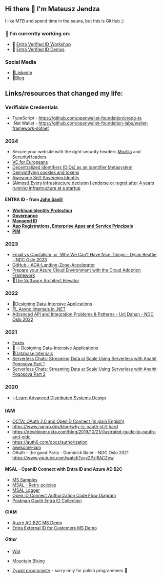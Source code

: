 ## Hi there 👋 I'm Mateusz Jendza

I like MTB and spend time in the sauna, but this is GitHub ;)

### 🔭 I’m currently working on:

- 📐 [Entra Verified ID Workshop](https://github.com/mjendza/workshop-verified-id)
-   :rocket: [Entra Verified ID Demos](https://vc.factorlabs.pl)

### Social Media
- 👱[LinkedIn](https://www.linkedin.com/in/mjendza/)
- 📖[Blog](https://mjendza.net)

## Links/resources that changed my life:
### Verifiable Credentials 
- TypeScript - https://github.com/openwallet-foundation/credo-ts
- .Net Wallet - https://github.com/openwallet-foundation-labs/wallet-framework-dotnet
  
### 2024
- Secure your website with the right security headers [Mozilla](https://observatory.mozilla.org/) and [SecurityHeaders](https://securityheaders.com/)
- [VC for Europeans](https://github.com/goeIDAS/testbed) 
- [Decentralized Identifiers (DIDs) as an Identifier Metasystem](https://blog.identity.foundation/decentralized-identifiers-dids-as-an-identifier-metasystem/)
- [Demystifying cookies and tokens](https://tommihovi.com/2024/05/demystifying-cookies-and-tokens/)
- [Awesome Self-Sovereign Identity](https://github.com/animo/awesome-self-sovereign-identity)
- [(Almost) Every infrastructure decision I endorse or regret after 4 years running infrastructure at a startup](https://cep.dev/posts/every-infrastructure-decision-i-endorse-or-regret-after-4-years-running-infrastructure-at-a-startup/)
#### ENTRA ID - from [John Savill](https://www.youtube.com/@NTFAQGuy)
- [**Workload Identity Protection**](https://youtu.be/TASsrY_ilWc)
- [**Governance**](https://youtu.be/yqiZhVdo6WE)
- [**Managed ID**](https://youtu.be/rC1TV0_sIrM)
- [**App Registrations, Enterprise Apps and Service Principals**](https://youtu.be/WVNvoiA_ktw)
- [**PIM**](https://youtu.be/gccgIkR8_a0)
  
### 2023
- [Email vs Capitalism, or, Why We Can't Have Nice Things - Dylan Beattie - NDC Oslo 2023](https://www.youtube.com/watch?v=mrGfahzt-4Q)
- [GitHub - ACA-Landing-Zone-Accelerator](https://github.com/Azure/ACA-Landing-Zone-Accelerator)
- [Prepare your Azure Cloud Environment with the Cloud Adoption Framework](https://www.thomasmaurer.ch/2023/07/prepare-your-azure-cloud-environment-with-the-cloud-adoption-framework/)
- 📖[The Software Architect Elevator](https://www.amazon.com/Software-Architect-Elevator-Redefining-Architects/dp/1492077542)

### 2022
- 📖[Designing Data-Intensive Applications](https://www.amazon.com/Designing-Data-Intensive-Applications-Reliable-Maintainable/dp/1449373321)
- [PL Async Internals in .NET](https://www.youtube.com/watch?v=OfLK1a1jUjU&t=2862s)
- [Advanced API and Integration Problems & Patterns - Udi Dahan - NDC Oslo 2022](https://www.youtube.com/watch?v=vNouCMGP1eE)
  
### 2021
-   [Foxes](https://sprocketfox.io/xssfox/2021/01/18/pipeline/)
-   📖 :boom: [Designing Data-Intensive Applications](https://www.amazon.com/_/dp/1449373321)
-   📖[Database Internals](https://www.amazon.com/_/dp/1492040347)
-   [Serverless Chats: Streaming Data at Scale Using Serverless with Anahit Pogosova Part 1](https://open.spotify.com/episode/117MX2HHDcOGWFcw8XBoA5)
-   [Serverless Chats: Streaming Data at Scale Using Serverless with Anahit Pogosova Part 2](https://open.spotify.com/episode/0s1zyqP21k6LwECLZAxSje)
  
### 2020
- :boom:[Learn Advanced Distributed Systems Design](https://particular.net/adsd)

### IAM
- [OCTA: OAuth 2.0 and OpenID Connect (in plain English)](https://www.youtube.com/watch?v=996OiexHze0)
- https://www.nango.dev/blog/why-is-oauth-still-hard
- https://developer.okta.com/blog/2019/10/21/illustrated-guide-to-oauth-and-oidc 
- https://auth0.com/docs/authorization
- [awesome-iam](https://github.com/kdeldycke/awesome-iam)
- OAuth – the good Parts - Dominick Baier - NDC Oslo 2021 https://www.youtube.com/watch?v=y2Psj8ACZyw


#### MSAL - OpenID Connect with Entra ID and Azure AD B2C
- [MS Samples](https://github.com/Azure-Samples/active-directory-aspnetcore-webapp-openidconnect-v2)
- [MSAL - Retry policies](https://learn.microsoft.com/en-us/entra/msal/dotnet/advanced/exceptions/retry-policy)
- [MSAL Logger](https://learn.microsoft.com/en-us/entra/msal/dotnet/advanced/exceptions/msal-logging#iidentitylogger-implementation)
- [Open ID Connect Authorization Code Flow Diagram](https://learn.microsoft.com/en-us/azure/active-directory/develop/v2-oauth2-auth-code-flow#protocol-details)
- [Postman Oauth Entra ID Collection](https://www.postman.com/platform-collections/workspace/d/collection/18113418-00c88086-f071-4ad6-901a-49ac46b33a63)

#### CIAM
- [Auzre AD B2C MS Demo](https://woodgrovegroceries.net/)
- [Entra External ID for Customers MS Demo](https://woodgrovedemo.com/)


##### Other
-   [Wat](https://www.destroyallsoftware.com/talks/wat)

-   [Mountain Biking](https://www.youtube.com/watch?v=WPVRU7jSYkQ)
-   [Żywot programisty](https://youtu.be/_q-l6Cn6WxY) - sorry only for polish programmers :construction_worker:


<!--
**mjendza/mjendza** is a ✨ _special_ ✨ repository because its `README.md` (this file) appears on your GitHub profile.

Here are some ideas to get you started:

 ...
- 🌱 I’m currently learning ...
- 👯 I’m looking to collaborate on ...
- 🤔 I’m looking for help with ...
- 💬 Ask me about ...
- 📫 How to reach me: ...
- 😄 Pronouns: ...
- ⚡ Fun fact: ...
-->
